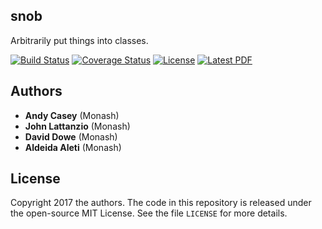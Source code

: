 ## snob 

Arbitrarily put things into classes.

[![Build Status](https://img.shields.io/travis/andycasey/snob/master.svg)](https://travis-ci.org/andycasey/snob)
[![Coverage Status](https://coveralls.io/repos/github/andycasey/snob/badge.svg?branch=master)](https://coveralls.io/github/andycasey/snob?branch=master)
[![License](https://img.shields.io/badge/license-MIT-blue.svg)](https://github.com/andycasey/snob/blob/master/LICENSE)
[![Latest PDF](https://img.shields.io/badge/PDF-latest-orange.svg)](https://github.com/andycasey/snob/blob/master-pdf/articles/chemical-tagging/ms.pdf)


## Authors
- **Andy Casey** (Monash)
- **John Lattanzio** (Monash)
- **David Dowe** (Monash)
- **Aldeida Aleti** (Monash)


## License
Copyright 2017 the authors. The code in this repository is released under the open-source MIT License.
See the file `LICENSE` for more details.
